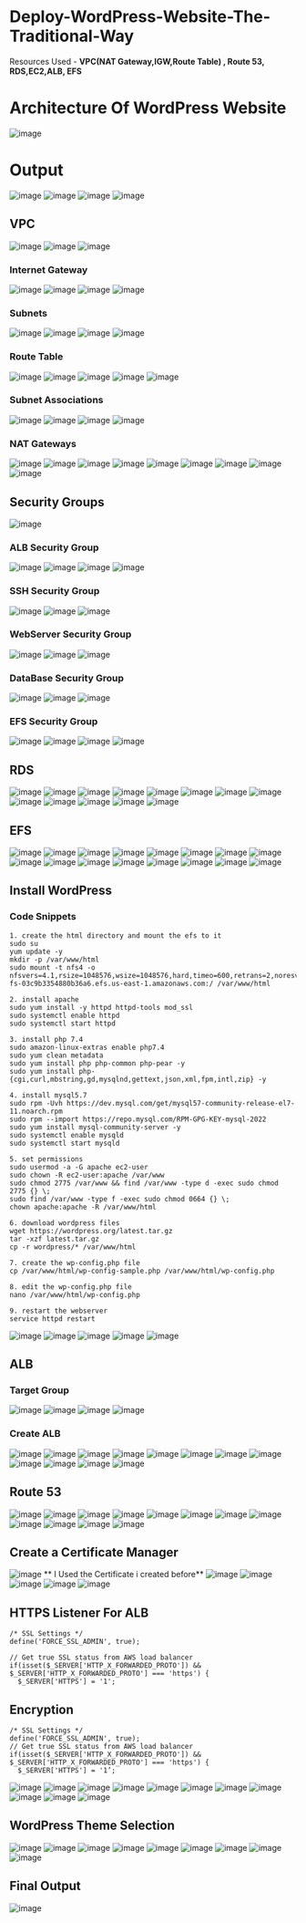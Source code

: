# Deploy-WordPress-Website-The-Traditional-Way
Resources Used - **VPC(NAT Gateway,IGW,Route Table) , Route 53, RDS,EC2,ALB, EFS**
# Architecture Of WordPress Website
![image](https://github.com/satya19977/Deploy-WordPress-Website/assets/108000447/a55423a1-f19a-49ab-8505-463c0d27968a)

# Output
![image](https://github.com/satya19977/Deploy-WordPress-Website-The-Traditional-Way/assets/108000447/1c06443a-732c-47c1-8510-7de67a3db438)
![image](https://github.com/satya19977/Deploy-WordPress-Website-The-Traditional-Way/assets/108000447/9459884e-37d7-4835-b3ba-d8c36e29d244)
![image](https://github.com/satya19977/Deploy-WordPress-Website-The-Traditional-Way/assets/108000447/df9307f1-a123-4915-9f82-1d30b80125f7)
![image](https://github.com/satya19977/Deploy-WordPress-Website-The-Traditional-Way/assets/108000447/618b0d44-9ce4-472c-ae66-5db24debfdb7)


## VPC
![image](https://github.com/satya19977/Deploy-WordPress-Website-The-Traditional-Way/assets/108000447/9bb2a213-a8d1-491f-b7b8-52ee28b6b55a)
![image](https://github.com/satya19977/Deploy-WordPress-Website-The-Traditional-Way/assets/108000447/d9ba4d3c-5599-4697-8887-6ea91dc0f341)
![image](https://github.com/satya19977/Deploy-WordPress-Website-The-Traditional-Way/assets/108000447/8354bef7-2c9d-4214-a4d5-b33eddc3308b)

### Internet Gateway
![image](https://github.com/satya19977/Deploy-WordPress-Website-The-Traditional-Way/assets/108000447/fd8269f6-43cf-4c43-a63f-6136a3a4d0d0)
![image](https://github.com/satya19977/Deploy-WordPress-Website-The-Traditional-Way/assets/108000447/e63dbe6f-2997-47a5-999b-d48871781046)
![image](https://github.com/satya19977/Deploy-WordPress-Website-The-Traditional-Way/assets/108000447/112658da-104d-4d14-a253-6f038975dcec)
![image](https://github.com/satya19977/Deploy-WordPress-Website-The-Traditional-Way/assets/108000447/6548e6cf-5ac8-4105-ad68-d707babf63cb)

### Subnets
![image](https://github.com/satya19977/Deploy-WordPress-Website-The-Traditional-Way/assets/108000447/22ae33d6-22b5-4598-b9aa-ab22df857ca1)
![image](https://github.com/satya19977/Deploy-WordPress-Website-The-Traditional-Way/assets/108000447/7adaa994-02b1-4628-b818-0ad1963027f2)
![image](https://github.com/satya19977/Deploy-WordPress-Website-The-Traditional-Way/assets/108000447/e44fcb72-1e81-4631-b9fc-397b6d5019b9)
![image](https://github.com/satya19977/Deploy-WordPress-Website-The-Traditional-Way/assets/108000447/1ac88f2e-4bd3-41ca-84d8-4c2f81494c00)

### Route Table
![image](https://github.com/satya19977/Deploy-WordPress-Website-The-Traditional-Way/assets/108000447/6e2fa03b-0a53-485e-b8fd-f54ffee57130)
![image](https://github.com/satya19977/Deploy-WordPress-Website-The-Traditional-Way/assets/108000447/364a1c81-9498-47f5-8353-aedc36d95aef)
![image](https://github.com/satya19977/Deploy-WordPress-Website-The-Traditional-Way/assets/108000447/c15659a2-7977-4d84-bb8c-c87dba52fb99)
![image](https://github.com/satya19977/Deploy-WordPress-Website-The-Traditional-Way/assets/108000447/f8f6b770-b6e7-4ece-874a-fa73d9b6d8f1)
![image](https://github.com/satya19977/Deploy-WordPress-Website-The-Traditional-Way/assets/108000447/e92da5f0-4cdb-4647-859b-be46b95969c1)

### Subnet Associations 
![image](https://github.com/satya19977/Deploy-WordPress-Website-The-Traditional-Way/assets/108000447/ca55eb77-0d50-4af1-9e17-a21239d9c2d0)
![image](https://github.com/satya19977/Deploy-WordPress-Website-The-Traditional-Way/assets/108000447/b278ebdc-38c1-47d4-ab30-30d7e6b4f988)
![image](https://github.com/satya19977/Deploy-WordPress-Website-The-Traditional-Way/assets/108000447/bd26df86-4018-48dc-a82a-d80cc39d293a)
![image](https://github.com/satya19977/Deploy-WordPress-Website-The-Traditional-Way/assets/108000447/478b49d2-0295-4a10-bed6-24f279dac8b6)

### NAT Gateways
![image](https://github.com/satya19977/Deploy-WordPress-Website-The-Traditional-Way/assets/108000447/a6d9b359-de0e-4abf-ac5c-3fd9bc386efd)
![image](https://github.com/satya19977/Deploy-WordPress-Website-The-Traditional-Way/assets/108000447/9b397648-4375-4520-b7aa-32c97dad2bbf)
![image](https://github.com/satya19977/Deploy-WordPress-Website-The-Traditional-Way/assets/108000447/df2d9589-114b-4199-93fb-c9bfb589888a)
![image](https://github.com/satya19977/Deploy-WordPress-Website-The-Traditional-Way/assets/108000447/11f39b99-d309-4129-9efb-f2d1e6eb6e6a)
![image](https://github.com/satya19977/Deploy-WordPress-Website-The-Traditional-Way/assets/108000447/84cfad25-422e-47bd-b9a7-9b47b4311dd4)
![image](https://github.com/satya19977/Deploy-WordPress-Website-The-Traditional-Way/assets/108000447/0211e69a-398f-45b9-8b6a-eef885ee3372)
![image](https://github.com/satya19977/Deploy-WordPress-Website-The-Traditional-Way/assets/108000447/f9c18b46-986e-4aa3-8565-23c62d72a497)
![image](https://github.com/satya19977/Deploy-WordPress-Website-The-Traditional-Way/assets/108000447/a146f735-94e5-4896-9a1b-ced490625285)
![image](https://github.com/satya19977/Deploy-WordPress-Website-The-Traditional-Way/assets/108000447/d9796252-34e4-4d67-9c58-a8f9680e4d2f)

## Security Groups
![image](https://github.com/satya19977/Deploy-WordPress-Website-The-Traditional-Way/assets/108000447/3afcd947-c9ec-42ff-8010-ab9a04a96aad)

### ALB Security Group
![image](https://github.com/satya19977/Deploy-WordPress-Website-The-Traditional-Way/assets/108000447/d46e0b45-e455-486c-afa9-9e639919b43e)
![image](https://github.com/satya19977/Deploy-WordPress-Website-The-Traditional-Way/assets/108000447/bafe8d02-5156-41d8-accd-ca09bc8e0aa4)
![image](https://github.com/satya19977/Deploy-WordPress-Website-The-Traditional-Way/assets/108000447/d0881606-da32-457e-8971-6a733a9d7603)
![image](https://github.com/satya19977/Deploy-WordPress-Website-The-Traditional-Way/assets/108000447/5c883e0c-fe0d-423d-8eb9-fa2fa87d0a49)

### SSH Security Group
![image](https://github.com/satya19977/Deploy-WordPress-Website-The-Traditional-Way/assets/108000447/e1530214-1905-45a9-bcac-84b27d8e843f)
![image](https://github.com/satya19977/Deploy-WordPress-Website-The-Traditional-Way/assets/108000447/3300fc26-6c43-4c50-83a0-e2b116c19926)
![image](https://github.com/satya19977/Deploy-WordPress-Website-The-Traditional-Way/assets/108000447/f399c9fd-e420-4827-8622-c0f0b9388f40)

### WebServer Security Group
![image](https://github.com/satya19977/Deploy-WordPress-Website-The-Traditional-Way/assets/108000447/22f480df-7b5a-4f77-a4ee-ded042bc0640)
![image](https://github.com/satya19977/Deploy-WordPress-Website-The-Traditional-Way/assets/108000447/2b464db0-0474-4956-a72d-811ab7e104ce)
![image](https://github.com/satya19977/Deploy-WordPress-Website-The-Traditional-Way/assets/108000447/d151f659-24d9-4ca4-a4d3-39ff3fe90b3b)

### DataBase Security Group
![image](https://github.com/satya19977/Deploy-WordPress-Website-The-Traditional-Way/assets/108000447/5d97544e-151e-4a69-b9a1-0cdf94c72812)
![image](https://github.com/satya19977/Deploy-WordPress-Website-The-Traditional-Way/assets/108000447/df965c97-f8ac-48e1-82bc-97ebbd75c581)
![image](https://github.com/satya19977/Deploy-WordPress-Website-The-Traditional-Way/assets/108000447/9b1fe68c-1b31-4e80-872a-9d28baabee62)

### EFS Security Group
![image](https://github.com/satya19977/Deploy-WordPress-Website-The-Traditional-Way/assets/108000447/e14daa5c-93da-4000-b03b-f6c76dfbdd87)
![image](https://github.com/satya19977/Deploy-WordPress-Website-The-Traditional-Way/assets/108000447/4453c9fb-d7f4-41a1-9901-3ae0d27d41c2)
![image](https://github.com/satya19977/Deploy-WordPress-Website-The-Traditional-Way/assets/108000447/24ccb5c6-418f-4988-82a2-94cadc5d6eed)
![image](https://github.com/satya19977/Deploy-WordPress-Website-The-Traditional-Way/assets/108000447/0dd1590d-028b-44fb-bf5c-76b0ee40f181)

## RDS
![image](https://github.com/satya19977/Deploy-WordPress-Website-The-Traditional-Way/assets/108000447/153c127b-5d20-4e52-9d01-8f2d7a3c5e8f)
![image](https://github.com/satya19977/Deploy-WordPress-Website-The-Traditional-Way/assets/108000447/fcaf1510-fb82-48ba-aad6-632d880edb13)
![image](https://github.com/satya19977/Deploy-WordPress-Website-The-Traditional-Way/assets/108000447/8811a223-b6f8-4129-982f-b4ab77c32a08)
![image](https://github.com/satya19977/Deploy-WordPress-Website-The-Traditional-Way/assets/108000447/07530929-9353-48d5-8ca2-e91505be8162)
![image](https://github.com/satya19977/Deploy-WordPress-Website-The-Traditional-Way/assets/108000447/2f32c427-da03-4525-ab38-daf4b67a6f44)
![image](https://github.com/satya19977/Deploy-WordPress-Website-The-Traditional-Way/assets/108000447/f5c7e8b3-9eeb-40b3-bd5d-38d3b04f8af4)
![image](https://github.com/satya19977/Deploy-WordPress-Website-The-Traditional-Way/assets/108000447/e277991e-fd89-4e31-85b3-15a6323dff09)
![image](https://github.com/satya19977/Deploy-WordPress-Website-The-Traditional-Way/assets/108000447/bc0ff032-127c-4d30-a44a-987194144c00)
![image](https://github.com/satya19977/Deploy-WordPress-Website-The-Traditional-Way/assets/108000447/b1aba9d8-2a6b-48fc-8d28-a75bd9d8de49)
![image](https://github.com/satya19977/Deploy-WordPress-Website-The-Traditional-Way/assets/108000447/13e03b9b-d41f-4b7d-baf0-c3ccded81be6)
![image](https://github.com/satya19977/Deploy-WordPress-Website-The-Traditional-Way/assets/108000447/793301f1-0181-4a14-a9df-2ed3167f525a)
![image](https://github.com/satya19977/Deploy-WordPress-Website-The-Traditional-Way/assets/108000447/99c0fe35-f3ee-4dea-967e-56a20a2c85d5)
![image](https://github.com/satya19977/Deploy-WordPress-Website-The-Traditional-Way/assets/108000447/c46727fd-3a51-4c4b-83f8-df9e16ec60c2)

## EFS
![image](https://github.com/satya19977/Deploy-WordPress-Website-The-Traditional-Way/assets/108000447/8114a43d-20f0-459c-b721-6205612c40ed)
![image](https://github.com/satya19977/Deploy-WordPress-Website-The-Traditional-Way/assets/108000447/d7e67fe0-95e5-418d-9a9e-9eb915207669)
![image](https://github.com/satya19977/Deploy-WordPress-Website-The-Traditional-Way/assets/108000447/cfae118a-b2a0-4e10-8580-2d390f75742c)
![image](https://github.com/satya19977/Deploy-WordPress-Website-The-Traditional-Way/assets/108000447/26de719d-3ab4-45f5-9cf4-2cd1306de391)
![image](https://github.com/satya19977/Deploy-WordPress-Website-The-Traditional-Way/assets/108000447/f84edfaa-2b60-477f-8920-129db7b3fc32)
![image](https://github.com/satya19977/Deploy-WordPress-Website-The-Traditional-Way/assets/108000447/0b7f4ecd-3e43-4316-9b07-912bede0de9d)
![image](https://github.com/satya19977/Deploy-WordPress-Website-The-Traditional-Way/assets/108000447/39370fd5-47a1-4f8d-a833-235c0ea179b1)
![image](https://github.com/satya19977/Deploy-WordPress-Website-The-Traditional-Way/assets/108000447/1dadf73a-0447-4c91-9004-9b0a86802c5b)
![image](https://github.com/satya19977/Deploy-WordPress-Website-The-Traditional-Way/assets/108000447/004c5fb9-68fe-422b-8286-4465996c88f5)
![image](https://github.com/satya19977/Deploy-WordPress-Website-The-Traditional-Way/assets/108000447/e3147a86-d8d7-42a0-8262-04bc7512f1db)
![image](https://github.com/satya19977/Deploy-WordPress-Website-The-Traditional-Way/assets/108000447/4dc0f554-0b2e-4e38-a007-547585516cd9)
![image](https://github.com/satya19977/Deploy-WordPress-Website-The-Traditional-Way/assets/108000447/92a80432-bdfc-4d61-80a5-32cdff507536)
![image](https://github.com/satya19977/Deploy-WordPress-Website-The-Traditional-Way/assets/108000447/5f8a54fe-295e-4dbd-863e-3ae0dea9f09f)
![image](https://github.com/satya19977/Deploy-WordPress-Website-The-Traditional-Way/assets/108000447/b28ca760-d012-443e-b18e-b39ac432dd24)
![image](https://github.com/satya19977/Deploy-WordPress-Website-The-Traditional-Way/assets/108000447/32dd2368-d9b2-48c6-a636-2d6472ed326f)
![image](https://github.com/satya19977/Deploy-WordPress-Website-The-Traditional-Way/assets/108000447/bfbef5a8-1ea8-4e23-bec4-3adde76962e1)

## Install WordPress

### Code Snippets
```
1. create the html directory and mount the efs to it
sudo su
yum update -y
mkdir -p /var/www/html
sudo mount -t nfs4 -o nfsvers=4.1,rsize=1048576,wsize=1048576,hard,timeo=600,retrans=2,noresvport fs-03c9b3354880b36a6.efs.us-east-1.amazonaws.com:/ /var/www/html
```
```
2. install apache 
sudo yum install -y httpd httpd-tools mod_ssl
sudo systemctl enable httpd 
sudo systemctl start httpd
```
```
3. install php 7.4
sudo amazon-linux-extras enable php7.4
sudo yum clean metadata
sudo yum install php php-common php-pear -y
sudo yum install php-{cgi,curl,mbstring,gd,mysqlnd,gettext,json,xml,fpm,intl,zip} -y
```
```
4. install mysql5.7
sudo rpm -Uvh https://dev.mysql.com/get/mysql57-community-release-el7-11.noarch.rpm
sudo rpm --import https://repo.mysql.com/RPM-GPG-KEY-mysql-2022
sudo yum install mysql-community-server -y
sudo systemctl enable mysqld
sudo systemctl start mysqld
```
```
5. set permissions
sudo usermod -a -G apache ec2-user
sudo chown -R ec2-user:apache /var/www
sudo chmod 2775 /var/www && find /var/www -type d -exec sudo chmod 2775 {} \;
sudo find /var/www -type f -exec sudo chmod 0664 {} \;
chown apache:apache -R /var/www/html 
```
```
6. download wordpress files
wget https://wordpress.org/latest.tar.gz
tar -xzf latest.tar.gz
cp -r wordpress/* /var/www/html
```
```
7. create the wp-config.php file
cp /var/www/html/wp-config-sample.php /var/www/html/wp-config.php
```
```
8. edit the wp-config.php file
nano /var/www/html/wp-config.php
```
```
9. restart the webserver
service httpd restart
```
![image](https://github.com/satya19977/Deploy-WordPress-Website-The-Traditional-Way/assets/108000447/341e29af-5386-4fd7-88aa-d9c8835a8135)
![image](https://github.com/satya19977/Deploy-WordPress-Website-The-Traditional-Way/assets/108000447/1f076032-37e4-4468-bcd0-d2eae7200657)
![image](https://github.com/satya19977/Deploy-WordPress-Website-The-Traditional-Way/assets/108000447/08ac0126-ccea-4d49-9574-78a89f6786fb)
![image](https://github.com/satya19977/Deploy-WordPress-Website-The-Traditional-Way/assets/108000447/49358570-bdfa-49eb-b5cd-aa27fbeabfbc)
![image](https://github.com/satya19977/Deploy-WordPress-Website-The-Traditional-Way/assets/108000447/b0ffc0d2-2a00-411d-99da-8cd13e1079b7)


## ALB
### Target Group
![image](https://github.com/satya19977/Deploy-WordPress-Website-The-Traditional-Way/assets/108000447/d0dc1eda-f46c-4439-903f-485bd8b5c598)
![image](https://github.com/satya19977/Deploy-WordPress-Website-The-Traditional-Way/assets/108000447/a0c4f65e-0bc5-41fe-ac4a-a6f9ef56da17)
![image](https://github.com/satya19977/Deploy-WordPress-Website-The-Traditional-Way/assets/108000447/e7678aec-bbd9-424b-aea5-6c9d937c8aef)
![image](https://github.com/satya19977/Deploy-WordPress-Website-The-Traditional-Way/assets/108000447/b216e945-7f15-4ab6-8551-833405cbf591)
### Create ALB
![image](https://github.com/satya19977/Deploy-WordPress-Website-The-Traditional-Way/assets/108000447/5a843e2c-4ccd-4c68-a237-adacc8af95d5)
![image](https://github.com/satya19977/Deploy-WordPress-Website-The-Traditional-Way/assets/108000447/cb62132b-55cb-449f-8c35-558cd1ddecaa)
![image](https://github.com/satya19977/Deploy-WordPress-Website-The-Traditional-Way/assets/108000447/27808c1d-c4b1-424a-81e5-c7f356a9a363)
![image](https://github.com/satya19977/Deploy-WordPress-Website-The-Traditional-Way/assets/108000447/7e98b4bc-4598-4b73-a44e-4a2811dcd065)
![image](https://github.com/satya19977/Deploy-WordPress-Website-The-Traditional-Way/assets/108000447/aae7f419-b93b-4591-bbbd-14b4cacdd89f)
![image](https://github.com/satya19977/Deploy-WordPress-Website-The-Traditional-Way/assets/108000447/079fb6d5-da61-48be-b50b-5f97024dfc59)
![image](https://github.com/satya19977/Deploy-WordPress-Website-The-Traditional-Way/assets/108000447/f63b2a66-b29b-4473-a5bb-1843527c4c02)
![image](https://github.com/satya19977/Deploy-WordPress-Website-The-Traditional-Way/assets/108000447/cc68313f-d355-4f14-a1b7-18417194de18)
![image](https://github.com/satya19977/Deploy-WordPress-Website-The-Traditional-Way/assets/108000447/90ef5d31-0bf4-4890-a532-b529ba69ef51)
![image](https://github.com/satya19977/Deploy-WordPress-Website-The-Traditional-Way/assets/108000447/495a41ab-3ab4-4644-8ac0-2a9c47d589b5)
![image](https://github.com/satya19977/Deploy-WordPress-Website-The-Traditional-Way/assets/108000447/0466a023-22c4-455f-b41f-d2fab7d426c9)
![image](https://github.com/satya19977/Deploy-WordPress-Website-The-Traditional-Way/assets/108000447/faff653d-2a04-49cb-8c2d-77e7218e580d)

## Route 53
![image](https://github.com/satya19977/Deploy-WordPress-Website-The-Traditional-Way/assets/108000447/52ab1a93-559c-4734-8064-c17fd3a0acaf)
![image](https://github.com/satya19977/Deploy-WordPress-Website-The-Traditional-Way/assets/108000447/ccda4371-7a1f-4594-b905-0e300c08bdfd)
![image](https://github.com/satya19977/Deploy-WordPress-Website-The-Traditional-Way/assets/108000447/39454933-3041-4559-9ff7-d4116a36d05a)
![image](https://github.com/satya19977/Deploy-WordPress-Website-The-Traditional-Way/assets/108000447/31ce7205-d843-49af-aad8-1d0af4823bd9)
![image](https://github.com/satya19977/Deploy-WordPress-Website-The-Traditional-Way/assets/108000447/e8addcf4-c48f-4d75-9ee7-bd77f9411f8b)
![image](https://github.com/satya19977/Deploy-WordPress-Website-The-Traditional-Way/assets/108000447/371fa2c7-ee86-407b-8c0d-493f064a65f8)
![image](https://github.com/satya19977/Deploy-WordPress-Website-The-Traditional-Way/assets/108000447/155ad8ba-84a1-481d-8a69-5d6789e49e04)
![image](https://github.com/satya19977/Deploy-WordPress-Website-The-Traditional-Way/assets/108000447/ab481c24-ccd5-4731-b28d-b891db7fb9b2)
![image](https://github.com/satya19977/Deploy-WordPress-Website-The-Traditional-Way/assets/108000447/1b5a690e-8168-48b9-9871-6cad9d0325a5)
![image](https://github.com/satya19977/Deploy-WordPress-Website-The-Traditional-Way/assets/108000447/1fe3ddff-c883-4de5-82b7-79374b40a623)
![image](https://github.com/satya19977/Deploy-WordPress-Website-The-Traditional-Way/assets/108000447/be99c3f8-1916-4b27-b67e-ef51f78c5e1f)
![image](https://github.com/satya19977/Deploy-WordPress-Website-The-Traditional-Way/assets/108000447/26bdea6f-1e56-42db-b218-704c4876624b)

## Create a Certificate Manager
![image](https://github.com/satya19977/Deploy-WordPress-Website-The-Traditional-Way/assets/108000447/46195c0b-c09e-47b0-885f-4e6709f3a542)
** I Used the Certificate i created before**
![image](https://github.com/satya19977/Deploy-WordPress-Website-The-Traditional-Way/assets/108000447/787fce74-a9e3-457c-86ed-04972909fdea)
![image](https://github.com/satya19977/Deploy-WordPress-Website-The-Traditional-Way/assets/108000447/e5c19548-e6ad-4d25-b002-67dced280f95)
![image](https://github.com/satya19977/Deploy-WordPress-Website-The-Traditional-Way/assets/108000447/fff20bec-09df-4156-bf10-7767db708b77)
![image](https://github.com/satya19977/Deploy-WordPress-Website-The-Traditional-Way/assets/108000447/61483eb5-e754-44aa-a653-95f96d370f52)
![image](https://github.com/satya19977/Deploy-WordPress-Website-The-Traditional-Way/assets/108000447/4c6e7d94-a532-4d88-bc3a-dcf4c7482e53)

## HTTPS Listener For ALB

```
/* SSL Settings */
define('FORCE_SSL_ADMIN', true);

// Get true SSL status from AWS load balancer
if(isset($_SERVER['HTTP_X_FORWARDED_PROTO']) && $_SERVER['HTTP_X_FORWARDED_PROTO'] === 'https') {
  $_SERVER['HTTPS'] = '1';
```
## Encryption
```
/* SSL Settings */
define('FORCE_SSL_ADMIN', true);
// Get true SSL status from AWS load balancer
if(isset($_SERVER['HTTP_X_FORWARDED_PROTO']) && $_SERVER['HTTP_X_FORWARDED_PROTO'] === 'https') {
  $_SERVER['HTTPS'] = '1’;
  ```
![image](https://github.com/satya19977/Deploy-WordPress-Website-The-Traditional-Way/assets/108000447/0d03f463-b816-4787-a470-8edefe2cfb0c)
![image](https://github.com/satya19977/Deploy-WordPress-Website-The-Traditional-Way/assets/108000447/23aaba38-c8c6-4452-9805-9d5b7fdc95fd)
![image](https://github.com/satya19977/Deploy-WordPress-Website-The-Traditional-Way/assets/108000447/4e915a92-78bf-4994-bd40-5aac463ddc2c)
![image](https://github.com/satya19977/Deploy-WordPress-Website-The-Traditional-Way/assets/108000447/76edaa24-2613-4cf4-a9fa-36646f566bae)
![image](https://github.com/satya19977/Deploy-WordPress-Website-The-Traditional-Way/assets/108000447/40d7827a-404a-4661-977f-79d469954a20)
![image](https://github.com/satya19977/Deploy-WordPress-Website-The-Traditional-Way/assets/108000447/a1406e1b-65f8-4a1a-9a45-3895871abb94)
![image](https://github.com/satya19977/Deploy-WordPress-Website-The-Traditional-Way/assets/108000447/d6704f84-f039-407c-ba6d-15ac4c8a099a)
![image](https://github.com/satya19977/Deploy-WordPress-Website-The-Traditional-Way/assets/108000447/ab6b3e82-1594-4c12-bb8f-e57054b3a48c)
![image](https://github.com/satya19977/Deploy-WordPress-Website-The-Traditional-Way/assets/108000447/89be056f-552d-45b0-9499-ffd45b21f5d4)
![image](https://github.com/satya19977/Deploy-WordPress-Website-The-Traditional-Way/assets/108000447/0a2d6bd2-b0c3-4033-bda2-93d05f7a1c9a)
![image](https://github.com/satya19977/Deploy-WordPress-Website-The-Traditional-Way/assets/108000447/820d792f-9b30-4e25-8904-6ff9eea7e024)



## WordPress Theme Selection
![image](https://github.com/satya19977/Deploy-WordPress-Website-The-Traditional-Way/assets/108000447/926b4800-be97-4a73-8547-56b3f206965e)
![image](https://github.com/satya19977/Deploy-WordPress-Website-The-Traditional-Way/assets/108000447/be9af9af-a803-40a2-84c8-1de7bd8928c8)
![image](https://github.com/satya19977/Deploy-WordPress-Website-The-Traditional-Way/assets/108000447/d584ef79-aa9b-4b92-8182-ad880709597e)
![image](https://github.com/satya19977/Deploy-WordPress-Website-The-Traditional-Way/assets/108000447/694358e8-a653-4778-a0b1-0684931dc923)
![image](https://github.com/satya19977/Deploy-WordPress-Website-The-Traditional-Way/assets/108000447/7d333527-3867-4b03-b3de-c0da92bb706a)
![image](https://github.com/satya19977/Deploy-WordPress-Website-The-Traditional-Way/assets/108000447/3e2d3b06-fccf-4ef8-9f2b-7be06a8a2b3a)
![image](https://github.com/satya19977/Deploy-WordPress-Website-The-Traditional-Way/assets/108000447/b63fd7fd-a78c-4cba-bf9c-b4dce9730f62)
![image](https://github.com/satya19977/Deploy-WordPress-Website-The-Traditional-Way/assets/108000447/bfad4402-715b-49fe-90fa-406c0fb59123)
![image](https://github.com/satya19977/Deploy-WordPress-Website-The-Traditional-Way/assets/108000447/bf1ac32c-afcc-45d8-8a6b-90aaa84320b5)


## Final Output 
![image](https://github.com/satya19977/Deploy-WordPress-Website-The-Traditional-Way/assets/108000447/5b18c56b-afa0-47ac-9622-9a358a1011af)


